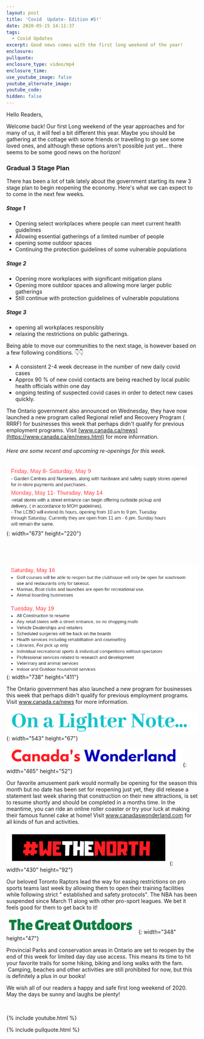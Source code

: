 ```yaml
---
layout: post
title: 'Covid  Update- Edition #5!'
date: 2020-05-15 14:11:37
tags:
  - Covid Updates
excerpt: Good news comes with the first long weekend of the year!
enclosure:
pullquote:
enclosure_type: video/mp4
enclosure_time:
use_youtube_image: false
youtube_alternate_image:
youtube_code:
hidden: false
---
```


Hello Readers,&nbsp;

Welcome back\! Our first Long weekend of the year approaches and for many of us, it will feel a bit different this year. Maybe you should be gathering at the cottage with some friends or travelling to go see some loved ones, and although these options aren't possible just yet… there seems to be some good news on the horizon\! &nbsp;

### Gradual 3 Stage Plan

There has been a lot of talk lately about the government starting its new 3 stage plan to begin reopening the economy. Here's what we can expect to to come in the next few weeks.

##### Stage 1&nbsp;

* Opening select workplaces where people can meet current health guidelines
* Allowing essential gatherings of a limited number of people&nbsp;
* opening some outdoor spaces
* Continuing the protection guidelines of some vulnerable populations

##### Stage 2

* Opening more workplaces with significant mitigation plans
* Opening more outdoor spaces and allowing more larger public gatherings
* Still continue with protection guidelines of vulnerable populations

##### Stage 3&nbsp;

* opening all workplaces responsibly
* relaxing the restrictions on public gatherings.&nbsp;

Being able to move our communities to the next stage, is however based on a few following conditions. 👇👇

* A consistent 2-4 week decrease in the number of new daily covid cases&nbsp;
* Approx 90 % of new covid contacts are being reached by local public health officials within one day&nbsp;
* ongoing testing of suspected covid cases in order to detect new cases quickly.&nbsp;

The Ontario government also announced on Wednesday, they have now launched a new program called Regional relief and Recovery Program ( RRRF) for businesses this week that perhaps didn't qualify for previous employment programs. Visit&nbsp;[www.canada.ca/news](https://www.canada.ca/en/news.html) for more information.&nbsp;

###### Here are some recent and upcoming re-openings for this week.&nbsp;

![](/uploads/lw.PNG){: width="673" height="220"}

&nbsp;

&nbsp;

![](/uploads/reopens.PNG){: width="738" height="411"}

The Ontario government has also launched a new program for businesses this week that perhaps didn't qualify for previous employment programs. Visit www.canada.ca/news for more information.&nbsp;

![](/uploads/subtitle.PNG){: width="543" height="67"}

![](/uploads/wonderland.PNG){: width="465" height="52"}

Our favorite amusement park would normally be opening for the season this month but no date has been set for reopening just yet, they did release a statement last week sharing that construction on their new attractions, is set to resume shortly and should be completed in a months time. In the meantime, you can ride an online roller coaster or try your luck at making their famous funnel cake at home\! Visit www.canadaswonderland.com for all kinds of fun and activities.&nbsp;

![](/uploads/we-the-north.PNG){: width="430" height="92"}

Our beloved Toronto Raptors lead the way for easing restrictions on pro sports teams last week by allowing them to open their training facilities while following strict " established and safety protocols". The NBA has been suspended since March 11 along with other pro-sport leagues. We bet it feels good for them to get back to it\!&nbsp;

![](/uploads/outdoor.PNG){: width="348" height="47"}

Provincial Parks and conservation areas in Ontario are set to reopen by the end of this week for limited day day use access. This means its time to hit your favorite trails for some hiking, biking and long walks with the fam. &nbsp;Camping, beaches and other activities are still prohibited for now, but this is definitely a plus in our books\!&nbsp;

We wish all of our readers a happy and safe first long weekend of 2020. May the days be sunny and laughs be plenty\!&nbsp;

&nbsp;

{% include youtube.html %}

{% include pullquote.html %}